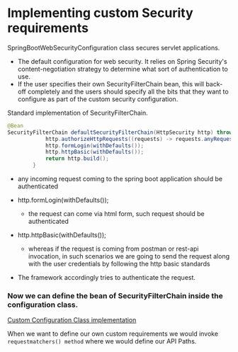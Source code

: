 # Implementing custom Security requirements

SpringBootWebSecurityConfiguration class secures servlet applications.

* The default configuration for web security. It relies on Spring Security's content-negotiation strategy to determine what sort of authentication to use.
* If the user specifies their own SecurityFilterChain bean, this will back-off 
completely and the users should specify all the bits that they want to configure as part of the custom security configuration.

Standard implementation of SecurityFilterChain.
``` java
@Bean
SecurityFilterChain defaultSecurityFilterChain(HttpSecurity http) throws Exception { 
            http.authorizeHttpRequests((requests) -> requests.anyRequest().authenticated());
			http.formLogin(withDefaults());
			http.httpBasic(withDefaults());
			return http.build();
		}
```
- any incoming request coming to the spring boot application should be authenticated
- http.formLogin(withDefaults());
    - the request can come via html form, such request should be authenticated
- http.httpBasic(withDefaults()); 
    
    - whereas if the request is coming from postman or rest-api invocation, in such scenarios we are going to send the request along with the user credentials by following the http basic standards
- The framework accordingly tries to authenticate the request.

### Now we can define the bean of SecurityFilterChain inside the configuration class.

[//]: # (try giving the url of the configuration Class)
[Custom Configuration Class implementation](https://github.com/ris1b/secured-Banking/blob/main/springSecurity/src/main/java/com/ris1b/springSecurity/config/ProjectSecurityConfig.java)

When we want to define our own custom requirements we would invoke ``requestmatchers() method`` where we would define our API Paths.


